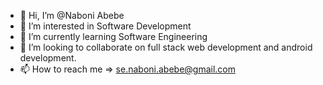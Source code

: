 - 👋 Hi, I’m @Naboni Abebe
- 👀 I’m interested in Software Development
- 🌱 I’m currently learning Software Engineering
- 💞️ I’m looking to collaborate on full stack web development and android development.
- 📫 How to reach me => se.naboni.abebe@gmail.com

<!---
Naboni/Naboni is a ✨ special ✨ repository because its `README.md` (this file) appears on your GitHub profile.
You can click the Preview link to take a look at your changes.
--->

